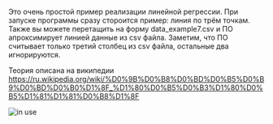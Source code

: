 Это очень простой пример реализации линейной регрессии. При запуске программы сразу стороится пример: линия по трём точкам. Также вы можете перетащить на форму data_example7.csv и ПО апроксимирует линией данные из csv файла. Заметим, что ПО считывает только третий столбец из csv файла, остальные два игнорируются. 

Теория описана на википедии https://ru.wikipedia.org/wiki/%D0%9B%D0%B8%D0%BD%D0%B5%D0%B9%D0%BD%D0%B0%D1%8F_%D1%80%D0%B5%D0%B3%D1%80%D0%B5%D1%81%D1%81%D0%B8%D1%8F

![in use](https://user-images.githubusercontent.com/27889022/163872872-d0c8f5a6-e64c-4d3a-9d3a-a9b1b03a750c.png)
